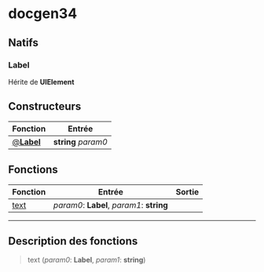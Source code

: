 # docgen34

## Natifs
### Label
Hérite de **UIElement**
## Constructeurs
|Fonction|Entrée|
|-|-|
|[@**Label**](#ctor_0)|**string** *param0*|
## Fonctions
|Fonction|Entrée|Sortie|
|-|-|-|
|[text](#func_0)|*param0*: **Label**, *param1*: **string**||


***
## Description des fonctions

<a id="func_0"></a>
> text (*param0*: **Label**, *param1*: **string**)

